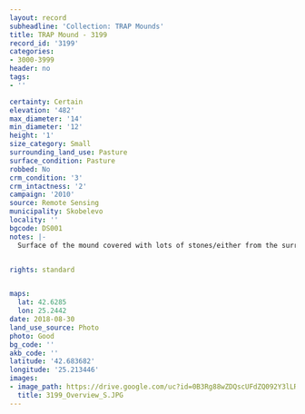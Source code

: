 ```yaml
---
layout: record
subheadline: 'Collection: TRAP Mounds'
title: TRAP Mound - 3199
record_id: '3199'
categories:
- 3000-3999
header: no
tags:
- ''

certainty: Certain
elevation: '482'
max_diameter: '14'
min_diameter: '12'
height: '1'
size_category: Small
surrounding_land_use: Pasture
surface_condition: Pasture
robbed: No
crm_condition: '3'
crm_intactness: '2'
campaign: '2010'
source: Remote Sensing
municipality: Skobelevo
locality: ''
bgcode: DS001
notes: |-
  Surface of the mound covered with lots of stones/either from the surrounding pasture or from the mound.


rights: standard


maps:
  lat: 42.6285
  lon: 25.2442
date: 2018-08-30
land_use_source: Photo
photo: Good
bg_code: ''
akb_code: ''
latitude: '42.683682'
longitude: '25.213446'
images:
- image_path: https://drive.google.com/uc?id=0B3Rg88wZDQscUFdZQ092Y3lLREE
  title: 3199_Overview_S.JPG
---
```

